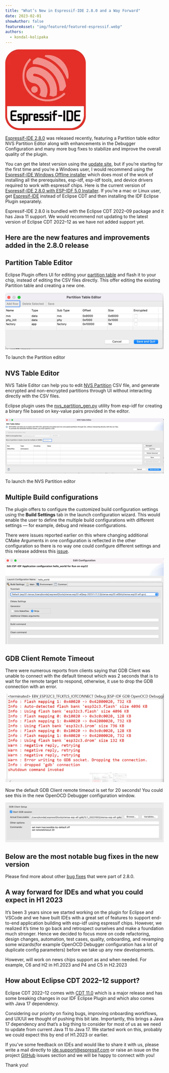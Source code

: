 ```yaml
---
title: "What’s New in Espressif-IDE 2.8.0 and a Way Forward"
date: 2023-02-01
showAuthor: false
featureAsset: "img/featured/featured-espressif.webp"
authors:
  - kondal-kolipaka
---
```

![](img/whats-1.webp)

[Espressif-IDE 2.8.0](https://github.com/espressif/idf-eclipse-plugin/releases/tag/v2.8.0) was released recently, featuring a Partition table editor NVS Partition Editor along with enhancements in the Debugger Configuration and many more bug fixes to stabilize and improve the overall quality of the plugin.

You can get the latest version using the [update site](https://dl.espressif.com/dl/idf-eclipse-plugin/updates/latest/), but if you’re starting for the first time and you’re a Windows user, I would recommend using the [Espressif-IDE Windows Offline installer](https://dl.espressif.com/dl/esp-idf/) which does most of the work of installing all the prerequisites, esp-idf, esp-idf tools, and device drivers required to work with espressif chips. Here is the current version of [Espressif-IDE 2.8.0 with ESP-IDF 5.0 Installer](https://dl.espressif.com/dl/idf-installer/espressif-ide-setup-2.8.0-with-esp-idf-5.0.exe). If you’re a mac or Linux user, get [Espresif-IDE](https://github.com/espressif/idf-eclipse-plugin/releases/tag/v2.8.0) instead of Eclipse CDT and then installing the IDF Eclipse Plugin separately.

Espressif-IDE 2.8.0 is bundled with the Eclipse CDT 2022–09 package and it has Java 11 support. We would recommend not updating to the latest version of Eclipse CDT 2022–12 as we have not added support yet.

## Here are the new features and improvements added in the 2.8.0 release

## __Partition Table Editor__ 

Eclipse Plugin offers UI for editing your [partition table](https://docs.espressif.com/projects/esp-idf/en/latest/esp32/api-guides/partition-tables.html) and flash it to your chip, instead of editing the CSV files directly. This offer editing the existing Partition table and creating a new one.

![](img/whats-2.webp)

To launch the Partition editor

## __NVS Table Editor__ 

NVS Table Editor can help you to edit [NVS Partition](https://docs.espressif.com/projects/esp-idf/en/latest/esp32/api-reference/storage/nvs_partition_gen.html?highlight=nvs+partition#introduction) CSV file, and generate encrypted and non-encrypted partitions through UI without interacting directly with the CSV files.

Eclipse plugin uses the [nvs_partition_gen.py](https://github.com/espressif/esp-idf/blob/2707c95a5f/components/nvs_flash/nvs_partition_generator/nvs_partition_gen.py) utility from esp-idf for creating a binary file based on key-value pairs provided in the editor.

![](img/whats-3.webp)

To launch the NVS Partition editor

## __Multiple Build configurations__ 

The plugin offers to configure the customized build configuration settings using the __Build Settings__  tab in the launch configuration wizard. This would enable the user to define the multiple build configurations with different settings — for example, debug and release configurations.

There were issues reported earlier on this where changing additional CMake Arguments in one configuration is reflected in the other configuration so there is no way one could configure different settings and this release address this [issue](https://github.com/espressif/idf-eclipse-plugin/pull/669).

![](img/whats-4.webp)

## __GDB Client Remote Timeout__ 

There were numerous reports from clients saying that GDB Client was unable to connect with the default timeout which was 2 seconds that is to wait for the remote target to respond, otherwise, it use to drop the GDB connection with an error.

![](img/whats-5.webp)

Now the default GDB Client remote timeout is set for 20 seconds! You could see this in the new OpenOCD Debugger configuration window.

![](img/whats-6.webp)

## __Below are the most notable bug fixes in the new version__ 

Please find more about other [bug fixes](https://github.com/espressif/idf-eclipse-plugin/releases/tag/v2.8.0) that were part of 2.8.0.

## A way forward for IDEs and what you could expect in H1 2023

It’s been 3 years since we started working on the plugin for Eclipse and VSCode and we have built IDEs with a great set of features to support end-to-end application building with esp-idf using espressif chips. However, we realized it’s time to go back and retrospect ourselves and make a foundation much stronger. Hence we decided to focus more on code refactoring, design changes, automation, test cases, quality, onboarding, and revamping some wizards(for example OpenOCD Debugger configuration has a lot of duplicate config parameters) before we take up any new developments.

However, will work on news chips support as and when needed. For example, C6 and H2 in H1.2023 and P4 and C5 in H2.2023

## How about Eclipse CDT 2022–12 support?

Eclipse CDT 2022–12 comes with [CDT 11.0](https://github.com/eclipse-cdt/cdt/blob/main/NewAndNoteworthy/CDT-11.0.md) which is a major release and has some breaking changes in our IDF Eclipse Plugin and which also comes with Java 17 dependency.

Considering our priority on fixing bugs, improving onboarding workflows, and UX/UI we thought of pushing this bit late. Importantly, this brings a Java 17 dependency and that’s a big thing to consider for most of us as we need to update from current Java 11 to Java 17. We started work on this, probably we could expect this by end of H1.2023 or earlier.

If you’ve some feedback on IDEs and would like to share it with us, please write a mail directly to [ide.support@espressif.com](http://ide.support@espressif.com) or raise an issue on the project [GitHub](https://github.com/espressif/idf-eclipse-plugin/issues) issues section and we will be happy to connect with you!

Thank you!
